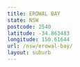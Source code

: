 ```yaml
---
title: EROWAL BAY
state: NSW
postcode: 2540
latitude: -34.863483
longitude: 150.61644
url: /nsw/erowal-bay/
layout: suburb
---
```

